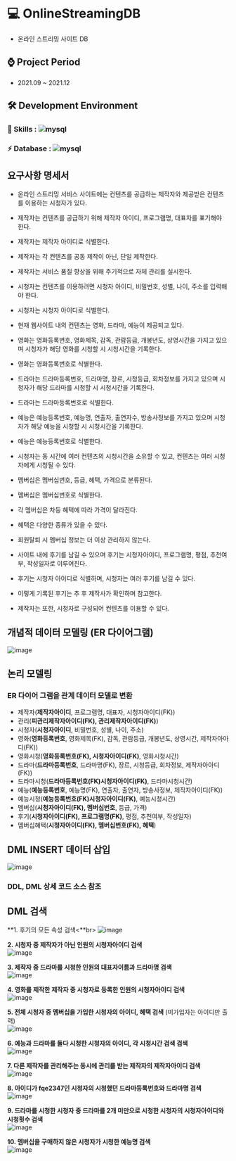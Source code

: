 # 💻 OnlineStreamingDB
  - 온라인 스트리밍 사이트 DB

## ⌚ Project Period
  - 2021.09 ~ 2021.12

## 🛠 Development Environment
  ### 🚀 Skills : ![mysql](https://img.shields.io/badge/MySQL-00000F?style=for-the-badge&logo=mysql&logoColor=white)
  ### ⚡ Database : ![mysql](https://img.shields.io/badge/MySQL-005C84?style=for-the-badge&logo=mysql&logoColor=white)
  
## 요구사항 명세서
* 온라인 스트리밍 서비스 사이트에는 컨텐츠를 공급하는 제작자와 
  제공받은 컨텐츠를 이용하는 시청자가 있다.

* 제작자는 컨텐츠를 공급하기 위해 제작자 아이디, 프로그램명, 대표자를 표기해야 한다.
* 제작자는 제작자 아이디로 식별한다.
* 제작자는 각 컨텐츠를 공동 제작이 아닌, 단일 제작한다.
* 제작자는 서비스 품질 향상을 위해 주기적으로 자체 관리를 실시한다.

* 시청자는 컨텐츠를 이용하려면 시청자 아이디, 비밀번호, 성별, 나이, 주소를 
  입력해야 한다.
* 시청자는 시청자 아이디로 식별한다.

* 현재 웹사이트 내의 컨텐츠는 영화, 드라마, 예능이 제공되고 있다.
* 영화는 영화등록번호, 영화제목, 감독, 관람등급, 개봉년도, 상영시간을 가지고 있으며 
  시청자가 해당 영화를 시청할 시 시청시간을 기록한다.
* 영화는 영화등록번호로 식별한다.

* 드라마는 드라마등록번호, 드라마명, 장르, 시청등급, 회차정보를 가지고 있으며 
  시청자가 해당 드라마를 시청할 시 시청시간을 기록한다.
* 드라마는 드라마등록번호로 식별한다.

* 예능은 예능등록번호, 예능명, 연출자, 출연자수, 방송사정보를 가지고 있으며 
  시청자가 해당 예능을 시청할 시 시청시간을 기록한다.
* 예능은 예능등록번호로 식별한다.

* 시청자는 동 시간에 여러 컨텐츠의 시청시간을 소유할 수 있고, 컨텐츠는 여러 시청자에게 
  시청될 수 있다.

* 멤버십은 멤버십번호, 등급, 혜택, 가격으로 분류된다.
* 멤버십은 멤버십번호로 식별한다.
* 각 멤버십은 차등 혜택에 따라 가격이 달라진다.
* 혜택은 다양한 종류가 있을 수 있다.
* 회원탈퇴 시 멤버십 정보는 더 이상 관리하지 않는다.

* 사이트 내에 후기를 남길 수 있으며 후기는 시청자아이디, 프로그램명, 평점, 추천여부, 
  작성일자로 이루어진다.
* 후기는 시청자 아이디로 식별하며, 시청자는 여러 후기를 남길 수 있다.
* 이렇게 기록된 후기는 추 후 제작사가 확인하며 참고한다.
* 제작자는 또한, 시청자로 구성되어 컨텐츠를 이용할 수 있다.
  
## 개념적 데이터 모델링 (ER 다이어그램)
![image](https://github.com/r3795/OnlineStreamingDB/assets/105268338/eb53a025-8abf-4e88-99ea-3555678b46b0)

## 논리 모델링
### ER 다이어 그램을 관계 데이터 모델로 변환
* 제작자(**제작자아이디**, 프로그램명, 대표자, 시청자아이디(FK)) 
* 관리(**피관리제작자아이디(FK), 관리제작자아이디(FK)**)
* 시청자(**시청자아이디**, 비밀번호, 성별, 나이, 주소)
* 영화(**영화등록번호**, 영화제목(FK), 감독, 관람등급, 개봉년도, 상영시간, 제작자아아디(FK))
* 영화시청(**영화등록번호(FK), 시청자아이디(FK)**, 영화시청시간)
* 드라마(**드라마등록번호**, 드라마명(FK), 장르, 시청등급, 회차정보, 제작자아아디(FK))
* 드라마시청(**드라마등록번호(FK)시청자아이디(FK)**, 드라마시청시간)
* 예능(**예능등록번호**, 예능명(FK), 연출자, 출연자, 방송사정보, 제작자아이디(FK))
* 예능시청(**예능등록번호(FK)시청자아이디(FK)**, 예능시청시간)
* 멤버십(**시청자아이디(FK), 멤버십번호**, 등급, 가격)
* 후기(**시청자아이디(FK), 프로그램명(FK)**, 평점, 추천여부, 작성일자)
* 멤버십혜택(**시청자아이디(FK), 멤버십번호(FK), 혜택**)

## DML INSERT 데이터 삽입
![image](https://github.com/r3795/OnlineStreamingDB/assets/105268338/6bd05da3-82ff-430b-b34f-699f4d4b9cf0)

### DDL, DML 상세 코드 소스 참조

## DML 검색 
**1. 후기의 모든 속성 검색<**br>
![image](https://github.com/r3795/OnlineStreamingDB/assets/105268338/c7d3e011-f915-440c-a214-fe2d513443b8)


**2. 시청자 중 제작자가 아닌 인원의 시청자아이디 검색**<br>
![image](https://github.com/r3795/OnlineStreamingDB/assets/105268338/ea2b56ca-710a-471e-9491-71255a2ee651)


**3. 제작자 중 드라마를 시청한 인원의 대표자이름과 드라마명 검색**<br>
![image](https://github.com/r3795/OnlineStreamingDB/assets/105268338/efd81210-8933-407e-901e-1d74c9596697)


**4. 영화를 제작한 제작자 중 시청자로 등록한 인원의 시청자아이디 검색**<br>
![image](https://github.com/r3795/OnlineStreamingDB/assets/105268338/8ed42e14-2ddd-495d-88c5-470f1f35b6c3)


**5. 전체 시청자 중 멤버십을 가입한 시청자의 아이디, 혜택 검색** (미가입자는 아이디만 출력)<br>
![image](https://github.com/r3795/OnlineStreamingDB/assets/105268338/8a77963d-aa79-46ad-a15e-57e99812baca)


**6. 예능과 드라마를 둘다 시청한 시청자의 아이디, 각 시청시간 검색 검색**<br>
![image](https://github.com/r3795/OnlineStreamingDB/assets/105268338/f246ced9-e05d-45bf-9029-8dfb73a7e652)


**7. 다른 제작자를 관리해주는 동시에 관리를 받는 제작자의 제작자아이디 검색**<br>
![image](https://github.com/r3795/OnlineStreamingDB/assets/105268338/03d64fb4-5ef9-4a11-9361-1286b274f3da)


**8. 아이디가 fqe2347인 시청자의 시청했던 드라마등록번호와 드라마명 검색**<br>
![image](https://github.com/r3795/OnlineStreamingDB/assets/105268338/108e599b-621e-4eeb-8891-e2143b4d8ed8)


**9. 드라마를 시청한 시청자 중 드라마를 2개 미만으로 시청한 시청자의 시청자아이디와 
   시청횟수 검색**<br>
![image](https://github.com/r3795/OnlineStreamingDB/assets/105268338/7bd86cb8-168e-4a87-aabb-e79515d2bc60)


**10. 멤버십을 구매하지 않은 시청자가 시청한 예능명 검색**<br>
![image](https://github.com/r3795/OnlineStreamingDB/assets/105268338/8031fece-1f93-4ba8-aa07-80bd34cbe292)
